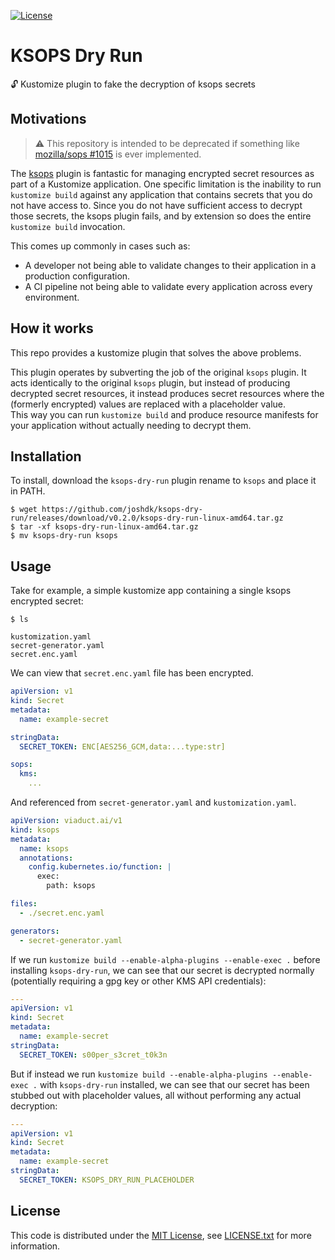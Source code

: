 [![License][license-badge]][license-link]

# KSOPS Dry Run

🔓 Kustomize plugin to fake the decryption of ksops secrets

## Motivations

> ⚠️ This repository is intended to be deprecated if something like [mozilla/sops #1015](https://github.com/mozilla/sops/issues/1015) is ever implemented.

The [ksops](https://github.com/viaduct-ai/kustomize-sops) plugin is fantastic for managing encrypted secret resources as part of a Kustomize application.
One specific limitation is the inability to run `kustomize build` against any application that contains secrets that you do not have access to.
Since you do not have sufficient access to decrypt those secrets, the ksops plugin fails, and by extension so does the entire `kustomize build` invocation.

This comes up commonly in cases such as:
- A developer not being able to validate changes to their application in a production configuration.
- A CI pipeline not being able to validate every application across every environment.

## How it works

This repo provides a kustomize plugin that solves the above problems.

This plugin operates by subverting the job of the original `ksops` plugin.
It acts identically to the original `ksops` plugin, but instead of producing decrypted secret resources, it instead produces secret resources where the (formerly encrypted) values are replaced with a placeholder value.  
This way you can run `kustomize build` and produce resource manifests for your application without actually needing to decrypt them.

## Installation

To install, download the `ksops-dry-run` plugin rename to `ksops` and place it in PATH.

```shell
$ wget https://github.com/joshdk/ksops-dry-run/releases/download/v0.2.0/ksops-dry-run-linux-amd64.tar.gz
$ tar -xf ksops-dry-run-linux-amd64.tar.gz
$ mv ksops-dry-run ksops
```

## Usage

Take for example, a simple kustomize app containing a single ksops encrypted secret:

```shell
$ ls

kustomization.yaml
secret-generator.yaml
secret.enc.yaml
```

We can view that `secret.enc.yaml` file has been encrypted.

```yaml
apiVersion: v1
kind: Secret
metadata:
  name: example-secret

stringData:
  SECRET_TOKEN: ENC[AES256_GCM,data:...type:str]

sops:
  kms:
    ...
```

And referenced from `secret-generator.yaml` and `kustomization.yaml`.

```yaml
apiVersion: viaduct.ai/v1
kind: ksops
metadata:
  name: ksops
  annotations:
    config.kubernetes.io/function: |
      exec:
        path: ksops

files:
  - ./secret.enc.yaml
```

```yaml
generators:
  - secret-generator.yaml
```

If we run `kustomize build --enable-alpha-plugins --enable-exec .` before installing `ksops-dry-run`, we can see that our secret is decrypted normally (potentially requiring a gpg key or other KMS API credentials):

```yaml
---
apiVersion: v1
kind: Secret
metadata:
  name: example-secret
stringData:
  SECRET_TOKEN: s00per_s3cret_t0k3n
```

But if instead we run `kustomize build --enable-alpha-plugins --enable-exec .` with `ksops-dry-run` installed, we can see that our secret has been stubbed out with placeholder values, all without performing any actual decryption:

```yaml
---
apiVersion: v1
kind: Secret
metadata:
  name: example-secret
stringData:
  SECRET_TOKEN: KSOPS_DRY_RUN_PLACEHOLDER
```

## License

This code is distributed under the [MIT License][license-link], see [LICENSE.txt][license-file] for more information.

[license-badge]:         https://img.shields.io/badge/license-MIT-green.svg
[license-file]:          https://github.com/joshdk/ksops-dry-run/blob/master/LICENSE.txt
[license-link]:          https://opensource.org/licenses/MIT
